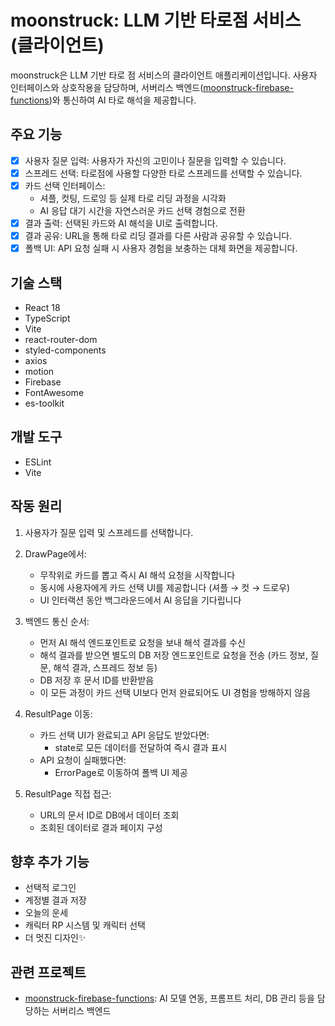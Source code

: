 # moonstruck: LLM 기반 타로점 서비스 (클라이언트)

moonstruck은 LLM 기반 타로 점 서비스의 클라이언트 애플리케이션입니다. 사용자 인터페이스와 상호작용을 담당하며, 서버리스 백엔드([moonstruck-firebase-functions](https://github.com/thewronghand/moonstruck-firebase-functions))와 통신하여 AI 타로 해석을 제공합니다.

## 주요 기능

- [X] 사용자 질문 입력: 사용자가 자신의 고민이나 질문을 입력할 수 있습니다.
- [X] 스프레드 선택: 타로점에 사용할 다양한 타로 스프레드를 선택할 수 있습니다.
- [X] 카드 선택 인터페이스: 
  - 셔플, 컷팅, 드로잉 등 실제 타로 리딩 과정을 시각화
  - AI 응답 대기 시간을 자연스러운 카드 선택 경험으로 전환
- [X] 결과 출력: 선택된 카드와 AI 해석을 UI로 출력합니다.
- [X] 결과 공유: URL을 통해 타로 리딩 결과를 다른 사람과 공유할 수 있습니다.
- [X] 폴백 UI: API 요청 실패 시 사용자 경험을 보충하는 대체 화면을 제공합니다.

## 기술 스택

- React 18
- TypeScript
- Vite
- react-router-dom
- styled-components
- axios
- motion
- Firebase
- FontAwesome
- es-toolkit

## 개발 도구

- ESLint
- Vite

## 작동 원리

1. 사용자가 질문 입력 및 스프레드를 선택합니다.

2. DrawPage에서:
   - 무작위로 카드를 뽑고 즉시 AI 해석 요청을 시작합니다
   - 동시에 사용자에게 카드 선택 UI를 제공합니다 (셔플 → 컷 → 드로우)
   - UI 인터랙션 동안 백그라운드에서 AI 응답을 기다립니다

3. 백엔드 통신 순서:
   - 먼저 AI 해석 엔드포인트로 요청을 보내 해석 결과를 수신
   - 해석 결과를 받으면 별도의 DB 저장 엔드포인트로 요청을 전송
     (카드 정보, 질문, 해석 결과, 스프레드 정보 등)
   - DB 저장 후 문서 ID를 반환받음
   - 이 모든 과정이 카드 선택 UI보다 먼저 완료되어도 UI 경험을 방해하지 않음

4. ResultPage 이동:
   - 카드 선택 UI가 완료되고 API 응답도 받았다면:
     - state로 모든 데이터를 전달하여 즉시 결과 표시
   - API 요청이 실패했다면:
     - ErrorPage로 이동하여 폴백 UI 제공

5. ResultPage 직접 접근:
   - URL의 문서 ID로 DB에서 데이터 조회
   - 조회된 데이터로 결과 페이지 구성

## 향후 추가 기능

- 선택적 로그인
- 계정별 결과 저장
- 오늘의 운세
- 캐릭터 RP 시스템 및 캐릭터 선택
- 더 멋진 디자인✨

## 관련 프로젝트

- [moonstruck-firebase-functions](https://github.com/thewronghand/moonstruck-firebase-functions): AI 모델 연동, 프롬프트 처리, DB 관리 등을 담당하는 서버리스 백엔드

